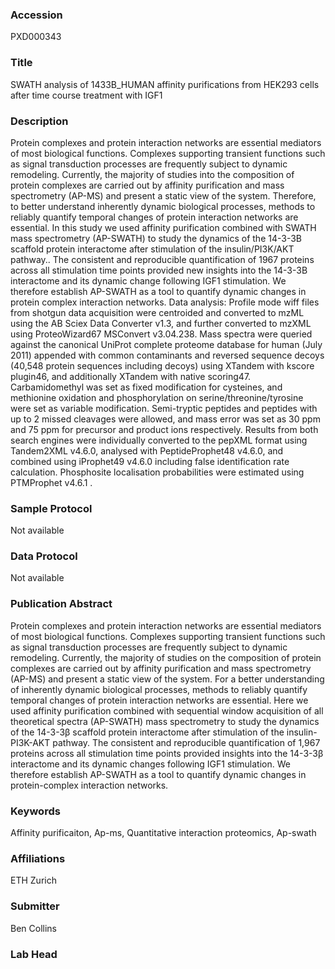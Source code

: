 ### Accession
PXD000343

### Title
SWATH analysis of 1433B_HUMAN affinity purifications from HEK293 cells after time course treatment with IGF1

### Description
Protein complexes and protein interaction networks are essential mediators of most biological functions. Complexes supporting transient functions such as signal transduction processes are frequently subject to dynamic remodeling. Currently, the majority of studies into the composition of protein complexes are carried out by affinity purification and mass spectrometry (AP-MS) and present a static view of the system. Therefore, to better understand inherently dynamic biological processes, methods to reliably quantify temporal changes of protein interaction networks are essential. In this study we used affinity purification combined with SWATH mass spectrometry (AP-SWATH) to study the dynamics of the 14-3-3B scaffold protein interactome after stimulation of the insulin/PI3K/AKT pathway.. The consistent and reproducible quantification of 1967 proteins across all stimulation time points provided new insights into the 14-3-3B interactome and its dynamic change following IGF1 stimulation. We therefore establish AP-SWATH as a tool to quantify dynamic changes in protein complex interaction networks.        Data analysis: Profile mode wiff files from shotgun data acquisition were centroided and converted to mzML using the AB Sciex Data Converter v1.3, and further converted to mzXML using ProteoWizard67 MSConvert v3.04.238. Mass spectra were queried against the canonical UniProt complete proteome database for human (July 2011) appended with common contaminants and reversed sequence decoys (40,548 protein sequences including decoys) using XTandem with kscore plugin46, and additionally XTandem with native scoring47. Carbamidomethyl was set as fixed modification for cysteines, and methionine oxidation and phosphorylation on serine/threonine/tyrosine were set as variable modification. Semi-tryptic peptides and peptides with up to 2 missed cleavages were allowed, and mass error was set as 30 ppm and 75 ppm for precursor and product ions respectively. Results from both search engines were individually converted to the pepXML format using Tandem2XML v4.6.0, analysed with PeptideProphet48 v4.6.0, and combined using iProphet49 v4.6.0 including false identification rate calculation. Phosphosite localisation probabilities were estimated using PTMProphet v4.6.1 .

### Sample Protocol
Not available

### Data Protocol
Not available

### Publication Abstract
Protein complexes and protein interaction networks are essential mediators of most biological functions. Complexes supporting transient functions such as signal transduction processes are frequently subject to dynamic remodeling. Currently, the majority of studies on the composition of protein complexes are carried out by affinity purification and mass spectrometry (AP-MS) and present a static view of the system. For a better understanding of inherently dynamic biological processes, methods to reliably quantify temporal changes of protein interaction networks are essential. Here we used affinity purification combined with sequential window acquisition of all theoretical spectra (AP-SWATH) mass spectrometry to study the dynamics of the 14-3-3&#x3b2; scaffold protein interactome after stimulation of the insulin-PI3K-AKT pathway. The consistent and reproducible quantification of 1,967 proteins across all stimulation time points provided insights into the 14-3-3&#x3b2; interactome and its dynamic changes following IGF1 stimulation. We therefore establish AP-SWATH as a tool to quantify dynamic changes in protein-complex interaction networks.

### Keywords
Affinity purificaiton, Ap-ms, Quantitative interaction proteomics, Ap-swath

### Affiliations
ETH Zurich

### Submitter
Ben Collins

### Lab Head



